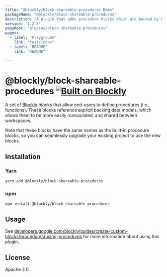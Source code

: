 ```yaml
---
title: "@blockly/block-shareable-procedures Demo"
packageName: "@blockly/block-shareable-procedures"
description: "A plugin that adds procedure blocks which are backed by explicit data models."
version: "1.2.5"
pageRoot: "plugins/block-shareable-procedures"
pages:
  - label: "Playground"
    link: "test/index"
  - label: "README"
    link: "README"

---
```

# @blockly/block-shareable-procedures [![Built on Blockly](https://tinyurl.com/built-on-blockly)](https://github.com/google/blockly)

A set of [Blockly](https://www.npmjs.com/package/blockly) blocks that allow
end-users to define procedures (i.e. functions). These blocks reference explicit
backing data models, which allows them to be more easily manipulated, and shared
between workspaces.

Note that these blocks have the same names as the built-in procedure blocks, so
you can seamlessly upgrade your existing project to use the new blocks.

## Installation

### Yarn
```
yarn add @blockly/block-shareable-procedures
```

### npm
```
npm install @blockly/block-shareable-procedures
```

## Usage

See [developers.google.com/blockly/guides/create-custom-blocks/procedures/using-procedures](https://developers.google.com/blockly/guides/create-custom-blocks/procedures/using-procedures)
for more information about using this plugin.

## License
Apache 2.0
